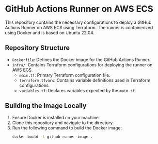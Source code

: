 # GitHub Actions Runner on AWS ECS

This repository contains the necessary configurations to deploy a GitHub Actions Runner on AWS ECS using Terraform. The runner is containerized using Docker and is based on Ubuntu 22.04.

## Repository Structure

- `Dockerfile`: Defines the Docker image for the GitHub Actions Runner.
- `infra/`: Contains Terraform configurations for deploying the runner on AWS ECS.
  - `main.tf`: Primary Terraform configuration file.
  - `terraform.tfvars`: Contains variable definitions used in Terraform configurations.
  - `variables.tf`: Declares variables expected by the `main.tf`.

## Building the Image Locally

1. Ensure Docker is installed on your machine.
2. Clone this repository and navigate to the directory.
3. Run the following command to build the Docker image:
   ```bash
   docker build -t github-runner-image .
  ```
